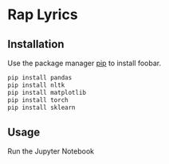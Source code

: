 # Rap Lyrics

## Installation

Use the package manager [pip](https://pip.pypa.io/en/stable/) to install foobar.

```bash
pip install pandas
pip install nltk
pip install matplotlib
pip install torch
pip install sklearn
```

## Usage

Run the Jupyter Notebook
